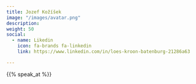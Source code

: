 ```yaml
---
title: Jozef Kožíšek
image: "/images/avatar.png"
description: 
weight: 50
social:
  - name: Likedin
    icon: fa-brands fa-linkedin
    link: https://www.linkedin.com/in/loes-kroon-batenburg-21286a63

---
```


{{% speak_at %}}
